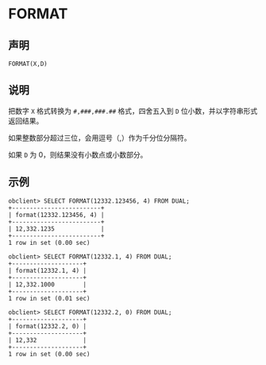 FORMAT
===========================



声明
-----------------------

```unknow
FORMAT(X,D)
```



说明
-----------------------

把数字 `X` 格式转换为 `#,###,###.##` 格式，四舍五入到 `D` 位小数，并以字符串形式返回结果。

如果整数部分超过三位，会用逗号（,）作为千分位分隔符。

如果 `D` 为 0，则结果没有小数点或小数部分。

示例
-----------------------

```unknow
obclient> SELECT FORMAT(12332.123456, 4) FROM DUAL;
+-------------------------+
| format(12332.123456, 4) |
+-------------------------+
| 12,332.1235             |
+-------------------------+
1 row in set (0.00 sec)

obclient> SELECT FORMAT(12332.1, 4) FROM DUAL;
+--------------------+
| format(12332.1, 4) |
+--------------------+
| 12,332.1000        |
+--------------------+
1 row in set (0.01 sec)

obclient> SELECT FORMAT(12332.2, 0) FROM DUAL;
+--------------------+
| format(12332.2, 0) |
+--------------------+
| 12,332             |
+--------------------+
1 row in set (0.00 sec)
```
